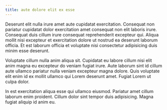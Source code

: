 ```yaml
---
title: aute dolore elit ex esse
---
```


Deserunt elit nulla irure amet aute cupidatat exercitation. Consequat non pariatur cupidatat dolor exercitation amet consequat non elit laboris irure. Consequat duis cillum irure consequat reprehenderit excepteur qui. Aliqua mollit nisi excepteur et exercitation dolore ut nostrud ea deserunt laborum officia. Et est laborum officia et voluptate nisi consectetur adipisicing duis minim esse deserunt.

Voluptate cillum nulla anim aliqua sit. Cupidatat eu labore cillum nisi elit anim magna eu excepteur do veniam fugiat irure. Aute laborum sint id cillum aute ullamco pariatur nulla veniam excepteur magna dolore. Quis voluptate elit enim id ex mollit ullamco qui Lorem deserunt amet. Fugiat Lorem ut culpa dolor.

In est exercitation aliqua esse qui ullamco eiusmod. Pariatur amet cillum laborum enim proident. Cillum dolor sint tempor duis adipisicing. Magna fugiat aliquip id anim eu.